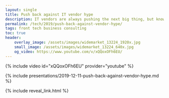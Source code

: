 ```yaml
---
layout: single
title: Push back against IT vendor hype
description: IT vendors are always pushing the next big thing, but knowing if it's right for your organisation cannot be answered by a sales pitch
permalink: /tech/2019/push-back-against-vendor-hype/
tags: front tech business consulting
toc: true
header:
    overlay_image: /assets/images/widemarket_13224_1920x.jpg
    small_image: /assets/images/widemarket_13224_640x.jpg
    og_video: https://www.youtube.com/v/xQQoxOFh6EU/
---
```


{% include video id="xQQoxOFh6EU" provider="youtube" %}

{% include presentations/2019-12-11-push-back-against-vendor-hype.md %}

{% include reveal_link.html %}
